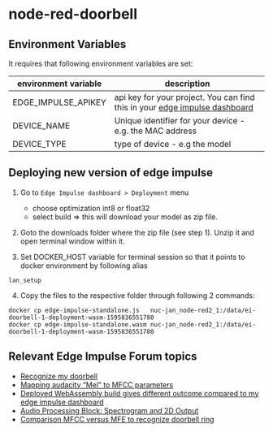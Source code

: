 # node-red-doorbell


## Environment Variables

It requires that following environment variables are set:

| environment variable | description |
| ------------- | ------------- |
| EDGE_IMPULSE_APIKEY  | api key for your project. You can find this in your [edge impulse dashboard](https://studio.edgeimpulse.com/)  |
| DEVICE_NAME  | Unique identifier for your device - e.g. the MAC address |
| DEVICE_TYPE  | type of device - e.g the model  |

## Deploying new version of edge impulse

1. Go to `Edge Impulse dashboard > Deployment` menu
   * choose optimization int8 or float32
   * select build => this will download your model as zip file.

2. Goto the downloads folder where the zip file (see step 1).  Unzip it and open terminal window within it.

3. Set DOCKER_HOST variable for terminal session so that it points to docker environment by following alias

```
lan_setup
```

4. Copy the files to the respective folder through following 2 commands:

```
docker cp edge-impulse-standalone.js   nuc-jan_node-red2_1:/data/ei-doorbell-1-deployment-wasm-1595836551780
docker cp edge-impulse-standalone.wasm nuc-jan_node-red2_1:/data/ei-doorbell-1-deployment-wasm-1595836551780
```

## Relevant Edge Impulse Forum topics

* [Recognize my doorbell](https://forum.edgeimpulse.com/t/recognize-my-doorbell/557)
* [Mapping audacity “Mel” to MFCC parameters](https://forum.edgeimpulse.com/t/mapping-audacity-mel-to-mfcc-parameters/567)
* [Deployed WebAssembly build gives different outcome compared to my edge impulse dashboard](https://forum.edgeimpulse.com/t/deployed-webassembly-build-gives-different-outcome-compared-to-my-edge-impulse-dashboard/599)
* [Audio Processing Block: Spectrogram and 2D Output](https://forum.edgeimpulse.com/t/audio-processing-block-spectrogram-and-2d-output/734)
* [Comparison MFCC versus MFE to recognize doorbell ring](https://forum.edgeimpulse.com/t/comparison-mfcc-versus-mfe-to-recognize-doorbell-ring/765)
